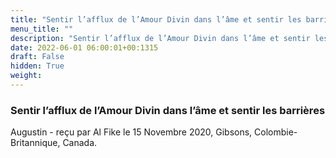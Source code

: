 ```yaml
---
title: "Sentir l’afflux de l’Amour Divin dans l’âme et sentir les barrières"
menu_title: ""
description: "Sentir l’afflux de l’Amour Divin dans l’âme et sentir les barrières"
date: 2022-06-01 06:00:01+00:1315
draft: False
hidden: True
weight:
---
```

### Sentir l’afflux de l’Amour Divin dans l’âme et sentir les barrières

Augustin - reçu par Al Fike le 15 Novembre 2020, Gibsons, Colombie-Britannique, Canada.



